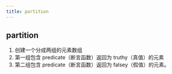 ```yaml
---
title: partition
---
```


## partition

1. 创建一个分成两组的元素数组
2. 第一组包含 predicate（断言函数）返回为 truthy（真值）的元素
3. 第二组包含 predicate（断言函数）返回为 falsey（假值）的元素。
